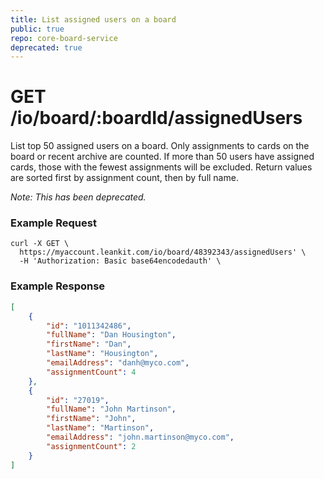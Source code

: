 ```yaml
---
title: List assigned users on a board
public: true
repo: core-board-service
deprecated: true
---
```

# GET /io/board/:boardId/assignedUsers
List top 50 assigned users on a board. Only assignments to cards on the board or recent archive are counted. If more than 50 users have assigned cards, those with the fewest assignments will be excluded. Return values are sorted first by assignment count, then by full name.

_Note: This has been deprecated._

### Example Request
```shell
curl -X GET \
  https://myaccount.leankit.com/io/board/48392343/assignedUsers' \
  -H 'Authorization: Basic base64encodedauth' \
```

### Example Response
```json
[
    {
        "id": "1011342486",
        "fullName": "Dan Housington",
        "firstName": "Dan",
        "lastName": "Housington",
        "emailAddress": "danh@myco.com",
        "assignmentCount": 4
    },
    {
        "id": "27019",
        "fullName": "John Martinson",
        "firstName": "John",
        "lastName": "Martinson",
        "emailAddress": "john.martinson@myco.com",
        "assignmentCount": 2
    }
]
```
